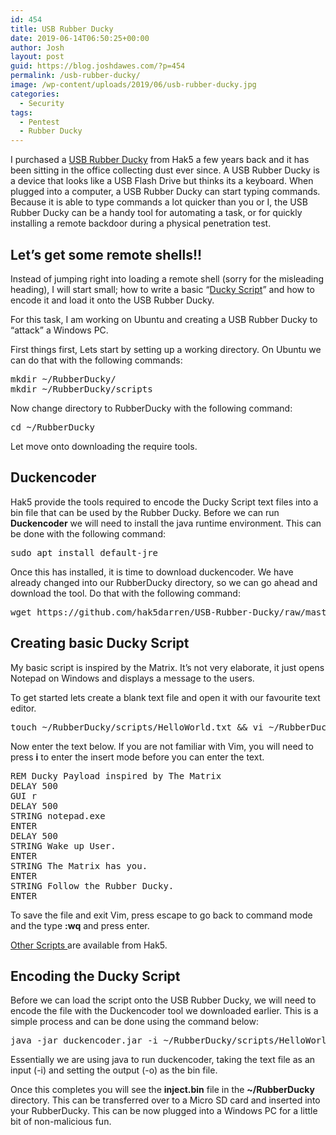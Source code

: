 ```yaml
---
id: 454
title: USB Rubber Ducky
date: 2019-06-14T06:50:25+00:00
author: Josh
layout: post
guid: https://blog.joshdawes.com/?p=454
permalink: /usb-rubber-ducky/
image: /wp-content/uploads/2019/06/usb-rubber-ducky.jpg
categories:
  - Security
tags:
  - Pentest
  - Rubber Ducky
---
```

I purchased a <a rel="noreferrer noopener" aria-label="USB Rubber Ducky f (opens in a new tab)" href="https://shop.hak5.org/products/usb-rubber-ducky-deluxe" target="_blank">USB Rubber Ducky</a> from Hak5 a few years back and it has been sitting in the office collecting dust ever since. A USB Rubber Ducky is a device that looks like a USB Flash Drive but thinks its a keyboard. When plugged into a computer, a USB Rubber Ducky can start typing commands. Because it is able to type commands a lot quicker than you or I, the USB Rubber Ducky can be a handy tool for automating a task, or for quickly installing a remote backdoor during a physical penetration test.

## Let&#8217;s get some remote shells!!

Instead of jumping right into loading a remote shell (sorry for the misleading heading), I will start small; how to write a basic &#8220;<a rel="noreferrer noopener" aria-label="Ducky Script (opens in a new tab)" href="https://github.com/hak5darren/USB-Rubber-Ducky/wiki/Duckyscript" target="_blank">Ducky Script</a>&#8221; and how to encode it and load it onto the USB Rubber Ducky. 

For this task, I am working on Ubuntu and creating a USB Rubber Ducky to &#8220;attack&#8221; a Windows PC. 

First things first, Lets start by setting up a working directory. On Ubuntu we can do that with the following commands:

<pre class="wp-block-preformatted">mkdir ~/RubberDucky/
mkdir ~/RubberDucky/scripts</pre>

Now change directory to RubberDucky with the following command:

<pre class="wp-block-preformatted">cd ~/RubberDucky</pre>

Let move onto downloading the require tools.

## Duckencoder

Hak5 provide the tools required to encode the Ducky Script text files into a bin file that can be used by the Rubber Ducky. Before we can run **Duckencoder** we will need to install the java runtime environment. This can be done with the following command:

<pre class="wp-block-preformatted">sudo apt install default-jre</pre>

Once this has installed, it is time to download duckencoder. We have already changed into our RubberDucky directory, so we can go ahead and download the tool. Do that with the following command:

<pre class="wp-block-preformatted">wget https://github.com/hak5darren/USB-Rubber-Ducky/raw/master/duckencoder.jar</pre>

## Creating basic Ducky Script

My basic script is inspired by the Matrix. It&#8217;s not very elaborate, it just opens Notepad on Windows and displays a message to the users.

To get started lets create a blank text file and open it with our favourite text editor.

<pre class="wp-block-preformatted">touch ~/RubberDucky/scripts/HelloWorld.txt && vi ~/RubberDucky/scripts/HelloWorld.txt</pre>

Now enter the text below. If you are not familiar with Vim, you will need to press **i** to enter the insert mode before you can enter the text.

<pre class="wp-block-preformatted">REM Ducky Payload inspired by The Matrix
DELAY 500
GUI r
DELAY 500
STRING notepad.exe
ENTER
DELAY 500
STRING Wake up User.
ENTER
STRING The Matrix has you.
ENTER
STRING Follow the Rubber Ducky.
ENTER</pre>

To save the file and exit Vim, press escape to go back to command mode and the type **:wq** and press enter.

<a href="https://github.com/hak5darren/USB-Rubber-Ducky/wiki/Payloads" target="_blank" rel="noreferrer noopener" aria-label="Other Scripts  (opens in a new tab)">Other Scripts </a>are available from Hak5.

## Encoding the Ducky Script

Before we can load the script onto the USB Rubber Ducky, we will need to encode the file with the Duckencoder tool we downloaded earlier. This is a simple process and can be done using the command below:

<pre class="wp-block-preformatted">java -jar duckencoder.jar -i ~/RubberDucky/scripts/HelloWorld.txt -o inject.bin</pre>

Essentially we are using java to run duckencoder, taking the text file as an input (-i) and setting the output (-o) as the bin file.

Once this completes you will see the **inject.bin** file in the **~/RubberDucky** directory. This can be transferred over to a Micro SD card and inserted into your RubberDucky. This can be now plugged into a Windows PC for a little bit of non-malicious fun.